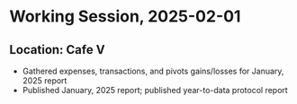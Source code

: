 # Working Session, 2025-02-01

## Location: Cafe V

* Gathered expenses, transactions, and pivots gains/losses for January, 2025 report
* Published January, 2025 report; published year-to-data protocol report
